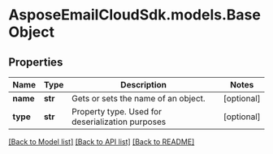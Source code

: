 # AsposeEmailCloudSdk.models.BaseObject

## Properties
Name | Type | Description | Notes
------------ | ------------- | ------------- | -------------
**name** | **str** | Gets or sets the name of an object. | [optional] 
**type** | **str** | Property type. Used for deserialization purposes | [optional] 



[[Back to Model list]](README.md#documentation-for-models) [[Back to API list]](README.md#documentation-for-api-endpoints) [[Back to README]](README.md)


